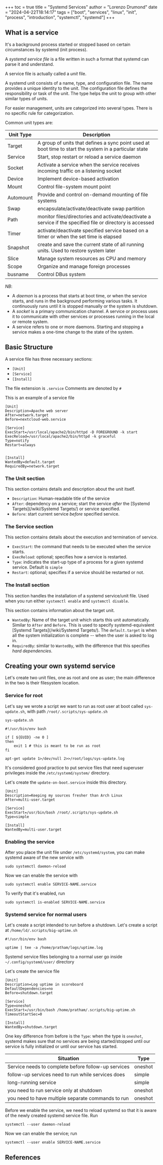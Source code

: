 +++
toc = true
title = "Systemd Services"
author = "Lorenzo Drumond"
date = "2024-04-22T18:14:17"
tags = ["boot",  "services",  "linux",  "init",  "process",  "introduction",  "systemctl",  "systemd"]
+++



## What is a service
It's a background process started or stopped based on certain circumstances by systemd (init process).

A _systemd service file_ is a file written in such a format that systemd can parse it and understand.

A service file is actually called a _unit_ file.

A systemd unit consists of a name, type, and configuration file. The name
provides a unique identity to the unit. The configuration file defines the
responsibility or task of the unit. The type helps the unit to group with
other similar types of units.

For easier management, units are categorized into several types. There is no specific rule for categorization.

Common unit types are:

| Unit Type | Description                                                                                                |
|-----------|------------------------------------------------------------------------------------------------------------|
| Target    | A group of units that defines a sync point used at boot time to start the system in a particular state     |
| Service   | Start, stop restart or reload a service daemon                                                             |
| Socket    | Activate a service when the service receives incoming traffic on a listening socket                        |
| Device    | Implement device-based activation                                                                          |
| Mount     | Control file-system mount point                                                                            |
| Automount | Provide and control on-demand mounting of file systems                                                     |
| Swap      | encapsulate/activate/deactivate swap partition                                                             |
| Path      | monitor files/directories and activate/deactivate a service if the specified file or directory is accessed |
| Timer     | activate/deactivate specified service based on a timer or when the set time is elapsed                     |
| Snapshot  | create and save the current state of all running units. Used to restore system later                       |
| Slice     | Manage system resources as CPU and memory                                                                  |
| Scope     | Organize and manage foreign processes                                                                      |
| busname   | Control DBus system                                                                                        |

*NB*:
- A _daemon_ is a process that starts at boot time, or when the service starts, and runs in the background performing various tasks. It continuously runs until it is stopped manually or the system is shutdown.
- A _socket_ is a primary communication channel. A service or process uses it to communicate with other services or processes running in the local or remote system.
- A service refers to one or more daemons. Starting and stopping a service makes a one-time change to the state of the system.

## Basic Structure
A service file has three necessary sections:
- `[Unit]`
- `[Service]`
- `[Install]`

The file extension is `.service`
Comments are denoted by `#`

This is an example of a service file
```
[Unit]
Description=Apache web server
After=network.target
Before=nextcloud-web.service

[Service]
ExecStart=/usr/local/apache2/bin/httpd -D FOREGROUND -k start
ExecReload=/usr/local/apache2/bin/httpd -k graceful
Type=notify
Restart=always


[Install]
WantedBy=default.target
RequiredBy=network.target
```

### The Unit section
This section contains details and description about the unit itself.

- `Description`: Human-readable title of the service
- `After`: dependency on a service; start the service *after* the [Systemd Targets](/wiki/Systemd Targets/) or service specified.
- `Before`: start current service *before* specified service.

### The Service section
This section contains details about the execution and termination of service.

- `ExecStart`: the command that needs to be executed when the service starts.
- `ExecReload`: optional; specifies how a service is restarted.
- `Type`: indicates the start-up type of a process for a given systemd service. Default is `simple`
- `Restart`: optional; specifies if a service should be restarted or not.

### The Install section
This section handles the installation of a systemd service/unit file. Used when you run either `systemctl enable` and `systemctl disable`.

This section contains information about the target unit.

- `WantedBy`: Name of the target unit which starts this unit automatically.
  Similar to `After` and `Before`. This is used to specify
  systemd-equivalent [Systemd Targets](/wiki/Systemd Targets/). The `default.target` is when all the system
  initialization is complete -- when the user is asked to log in.
- `RequiredBy`: similar to `WantedBy`, with the difference that this specifies _hard dependencies_.

## Creating your own systemd service

Let's create two unit files, one as root and one as user; the main difference in the two is their filesystem location.

### Service for root
Let's say we wrote a script we want to run as root user at boot called `sys-update.sh`, with path `/root/.scripts/sys-update.sh`

`sys-update.sh`
```
#!/usr/bin/env bash

if [ ${EUID} -ne 0 ]
then
	exit 1 # this is meant to be run as root
fi

apt-get update 1>/dev/null 2>>/root/logs/sys-update.log
```

It's considered good practice to put service files that need superuser privileges inside the `/etc/systemd/system/` directory.

Let's create the `update-on-boot.service` inside this directory.
```
[Unit]
Description=Keeping my sources fresher than Arch Linux
After=multi-user.target

[Service]
ExecStart=/usr/bin/bash /root/.scripts/sys-update.sh
Type=simple

[Install]
WantedBy=multi-user.target
```

### Enabling the service
After you place the unit file under `/etc/systemd/system`, you can make systemd aware of the new service with
```
sudo systemctl daemon-reload
```

Now we can enable the service with
```
sudo systemctl enable SERVICE-NAME.service
```

To verify that it's enabled, run
```
sudo systemctl is-enabled SERVICE-NAME.service
```

### Systemd service for normal users
Let's create a script intended to run before a shutdown. Let's create a script at `/home/ld/.scripts/big-uptime.sh`
```
#!/usr/bin/env bash

uptime | tee -a /home/pratham/logs/uptime.log
```

Systemd service files belonging to a normal user go inside `~/.config/systemd/user/` directory

Let's create the service file
```
[Unit]
Description=Log uptime in scoreboard
DefaultDependencies=no
Before=shutdown.target

[Service]
Type=oneshot
ExecStart=/usr/bin/bash /home/pratham/.scripts/big-uptime.sh
TimeoutStartSec=0

[Install]
WantedBy=shutdown.target
```

One key difference from before is the `Type`: when the type is `oneshot`,
systemd makes sure that no services are being started/stopped until our
service is fully initialized or until our service has started.


| Situation                                           | Type    |
|-----------------------------------------------------|---------|
| Service needs to complete before follow-up services | oneshot |
| follow-up services need to run while services does  | simple  |
| long-running service                                | simple  |
| you need to run service only at shutdown            | oneshot |
| you need to have multiple separate commands to run  | oneshot |

Before we enable the service, we need to reload systemd so that it is aware of the newly created systemd service file. Run
```
systemctl --user daemon-reload
```

Now we can enable the service; run
```
systemctl --user enable SERVICE-NAME.service
```

## References
